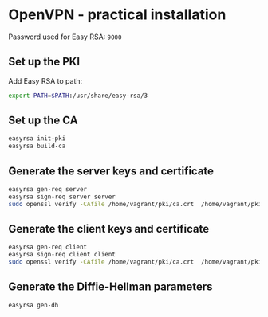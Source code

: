 # OpenVPN - practical installation

Password used for Easy RSA: `9000`

## Set up the PKI

Add Easy RSA to path:

```bash
export PATH=$PATH:/usr/share/easy-rsa/3
```

## Set up the CA

```bash
easyrsa init-pki
easyrsa build-ca
```

## Generate the server keys and certificate

```bash
easyrsa gen-req server
easyrsa sign-req server server
sudo openssl verify -CAfile /home/vagrant/pki/ca.crt  /home/vagrant/pki/issued/server.crt
```

## Generate the client keys and certificate

```bash
easyrsa gen-req client
easyrsa sign-req client client
sudo openssl verify -CAfile /home/vagrant/pki/ca.crt  /home/vagrant/pki/issued/client.crt
```

## Generate the Diffie-Hellman parameters

```bash
easyrsa gen-dh
```
